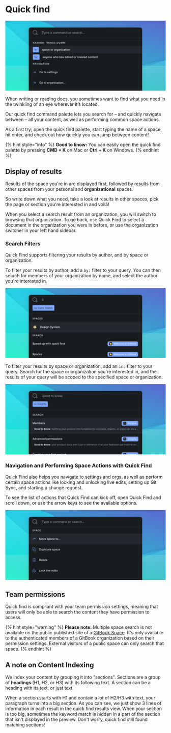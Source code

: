 # Quick find

![](<../.gitbook/assets/Command Palette.png>)

When writing or reading docs, you sometimes want to find what you need in the twinkling of an eye wherever it’s located.

Our quick find command palette lets you search for – and quickly navigate between – all your content, as well as performing common space actions.

As a first try; open the quick find palette, start typing the name of a space, hit enter, and check out how quickly you can jump between content!

{% hint style="info" %}
**​Good to know:** You can easily open the quick find palette by pressing **CMD + K** on Mac or **Ctrl + K** on Windows.
{% endhint %}

## Display of results <a href="display-of-results" id="display-of-results"></a>

Results of the space you're in are displayed first, followed by results from other spaces from your personal and **organizational** spaces.

So write down what you need, take a look at results in other spaces, pick the page or section you're interested in and voilà!

When you select a search result from an organization, you will switch to browsing that organization. To go back, use Quick Find to select a document in the organization you were in before, or use the organization switcher in your left hand sidebar.

### Search Filters

Quick Find supports filtering your results by author, and by space or organization.

To filter your results by author, add a `by:` filter to your query. You can then search for members of your organization by name, and select the author you're interested in.

![](<../.gitbook/assets/Command Palette - s - by.png>)

To filter your results by space or organization, add an `in:` filter to your query. Search for the space or organization you're interested in, and the results of your query will be scoped to the specified space or organization.

![](<../.gitbook/assets/Command Palette - s - in.png>)

### Navigation and Performing Space Actions with Quick Find

Quick Find also helps you navigate to settings and orgs, as well as perform certain space actions like locking and unlocking live edits, setting up Git Sync, and starting a change request.

To see the list of actions that Quick Find can kick off, open Quick Find and scroll down, or use the arrow keys to see the available options.

![](<../.gitbook/assets/Command Palette - actions.png>)

## ​Team permissions <a href="team-permissions" id="team-permissions"></a>

Quick find is compliant with your team permission settings, meaning that users will only be able to search the content they have permission to access.‌

{% hint style="warning" %}
**Please note:** Multiple space search is not available on the public published site of a [GitBook Space](../spaces/what-is-a-space.md). It's only available to the authenticated members of a GitBook organization based on their permission settings. External visitors of a public space can only search that space.
{% endhint %}

## ​A note on Content Indexing <a href="indexation" id="indexation"></a>

We index your content by grouping it into "sections". Sections are a group of **headings** (H1, H2, or H3) with its following text. A section can be a heading with its text, or just text.

When a section starts with H1 and contain a lot of H2/H3 with text, your paragraph turns into a big section. As you can see, we just show 3 lines of information in each result in the quick find results view. When your section is too big, sometimes the keyword match is hidden in a part of the section that isn't displayed in the preview. Don't worry, quick find still found matching sections\![\
](http://app.gitbook.com/@gitbook/s/gitbook-docs/\~/drafts/-Lt-3yOWRPE66HLv1wRo/primary/collaboration/conflict-resolution)
